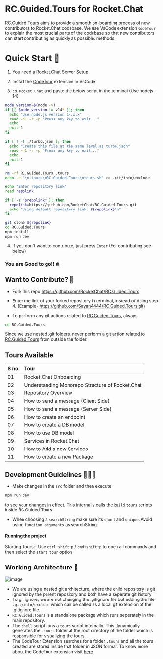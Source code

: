 # RC.Guided.Tours for Rocket.Chat

 RC.Guided.Tours aims to provide a smooth on-boarding process of new contributors to Rocket.Chat codebase. We use VsCode extension `CodeTour` to explain the most crucial parts of the codebase so that new contributors can start contributing as quickly as possible. methods.


# Quick Start 🚀
1. You need a Rocket.Chat Server [Setup](https://developer.rocket.chat/v1/docs/server-environment-setup)

2. Install the [CodeTour](https://marketplace.visualstudio.com/items?itemName=vsls-contrib.codetour) extension in VsCode

3. `cd Rocket.Chat` and paste the below script in the terminal (Use nodejs 14)

```bash
node_version=$(node -v)
if [[ $node_version != v14* ]]; then
  echo "Use node.js version 14.x.x"
  read -n1 -r -p "Press any key to exit..."
  echo
  exit 1
fi

if [ ! -f ./turbo.json ]; then
  echo "Create this file at the same level as turbo.json"
  read -n1 -r -p "Press any key to exit..."
  echo
  exit 1
fi

rm -rf RC.Guided.Tours .tours
echo -e "\n.tours\nRC.Guided.Tours\ntours.sh" >> .git/info/exclude

echo "Enter repository link"
read repolink

if [ -z "$repolink" ]; then
  repolink=https://github.com/RocketChat/RC.Guided.Tours.git
  echo "Using default repository link: ${repolink}\n"
fi

git clone ${repolink}
cd RC.Guided.Tours
npm install
npm run dev
```

4. If you don't want to contribute, just press `Enter` (For contributing see below)

### You are Good to go!! 🔥

## Want to Contribute? 👀
- Fork this repo https://github.com/RocketChat/RC.Guided.Tours
- Enter the link of your forked repository in terminal, Instead of doing step 4. (Example- https://github.com/Sayan4444/RC.Guided.Tours.git)

- To perform any git actions related to [RC.Guided.Tours](https://github.com/Sayan4444/RC.Guided.Tours), always 
```bash
cd RC.Guided.Tours
```
Since we use nested .git folders, never perform a git action related to [RC.Guided.Tours](https://github.com/Sayan4444/RC.Guided.Tours) from outside the folder. 


##  Tours Available

<div align="center">
    
| **S no.** | Tour |
|:--------------------|:-------------------|
| 01 | Rocket.Chat Onboarding |
| 02 | Understanding Monorepo Structure of Rocket.Chat |
| 03 | Repository Overview |
| 04 | How to send a message (Client Side) |
| 05 | How to send a message (Server Side) |
| 06 | How to create an endpoint |
| 07 | How to create a DB model |
| 08 | How to use DB model |
| 09 | Services in Rocket.Chat |
| 10 | How to Add a new Services |
| 11 | How to create a new Package |
</div>

## Development Guidelines 👨🏽‍💻

- Make changes in the `src` folder and then execute 
```bash
npm run dev
```
to see your changes in effect. This internally calls the `build` `tours` scripts inside RC.Guided.Tours

- When choosing a `searchString` make sure its `short` and `unique`. Avoid using `function arguments` as searchString.

#### Running the project
Starting Tours:- Use `ctrl+shift+p` / `cmd+shift+p` to open all commands and then select the `start tour` option

[](https://github.com/user-attachments/assets/44e2be20-43ea-4eb7-941d-e05aeaa8f95a)



## Working Architecture 👀

![image](https://github.com/user-attachments/assets/2628ecef-fb33-43bb-9ff4-9e9d1d99e206)


- We are using a nested git architecture, where the child repository is git ignored by the parent repository and both have a seperate git history
- To git ignore, we are not changing the .gitignore file but adding the file `.git/info/exclude` which can be called as a local git extension of the .gitignore file.
- `RC.Guided.Tours` is a standalone package which runs seperately in the main repository. 
- The `shell` script runs a `tours` script internally. This dynamically generates the `.tours` folder at the root directory of the folder which is responsible for visualizing the tours. 
- The CodeTour Extension searches for a folder `.tours` and all the tours created are stored inside that folder in JSON format. To know more about the CodeTour extension visit [here](https://marketplace.visualstudio.com/items?itemName=vsls-contrib.codetour)
